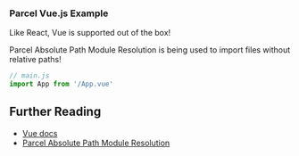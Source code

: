 ### Parcel Vue.js Example

Like React, Vue is supported out of the box!

Parcel Absolute Path Module Resolution is being used to import files without relative paths!

```javascript
// main.js
import App from '/App.vue'
```

## Further Reading

- [Vue docs](https://vuejs.org/v2/guide/)
- [Parcel Absolute Path Module Resolution](https://parceljs.org/module_resolution.html#absolute-paths)

